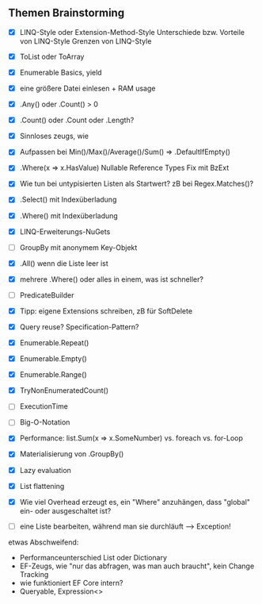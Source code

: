 ## Themen Brainstorming

- [x] LINQ-Style oder Extension-Method-Style
Unterschiede bzw. Vorteile von LINQ-Style
Grenzen von LINQ-Style

- [x] ToList oder ToArray
- [x] Enumerable Basics, yield
- [x] eine größere Datei einlesen + RAM usage
- [x] .Any() oder .Count() > 0
- [x] .Count() oder .Count oder .Length?
- [x] Sinnloses zeugs, wie
- [x] Aufpassen bei Min()/Max()/Average()/Sum() => .DefaultIfEmpty()
- [x] .Where(x => x.HasValue) Nullable Reference Types Fix mit BzExt
- [x] Wie tun bei untypisierten Listen als Startwert? zB bei Regex.Matches()?
- [x] .Select() mit Indexüberladung
- [x] .Where() mit Indexüberladung
- [x] LINQ-Erweiterungs-NuGets
- [ ] GroupBy mit anonymem Key-Objekt
- [x] .All() wenn die Liste leer ist
- [x] mehrere .Where() oder alles in einem, was ist schneller?
- [ ] PredicateBuilder
- [x] Tipp: eigene Extensions schreiben, zB für SoftDelete
- [x] Query reuse? Specification-Pattern?
- [x] Enumerable.Repeat()
- [x] Enumerable.Empty<T>()
- [x] Enumerable.Range()
- [x] TryNonEnumeratedCount()
- [ ] ExecutionTime
- [ ] Big-O-Notation
- [x] Performance: list.Sum(x => x.SomeNumber) vs. foreach vs. for-Loop
- [x] Materialisierung von .GroupBy()
- [x] Lazy evaluation
- [x] List flattening
- [x] Wie viel Overhead erzeugt es, ein "Where" anzuhängen, dass "global" ein- oder ausgeschaltet ist?
- [ ] eine Liste bearbeiten, während man sie durchläuft --> Exception!

etwas Abschweifend:
- Performanceunterschied List oder Dictionary
- EF-Zeugs, wie "nur das abfragen, was man auch braucht", kein Change Tracking
- wie funktioniert EF Core intern?
- Queryable, Expression<>

